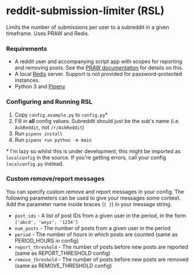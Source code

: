 # reddit-submission-limiter (RSL)
Limits the number of submissions per user to a subreddit in a given timeframe. Uses PRAW and Redis.

### Requirements
- A reddit user and accompanying script app with scopes for reporting and removing posts. See the [PRAW documentation](https://praw.readthedocs.io/en/latest/index.html) for details on this.
- A local [Redis](https://redis.io/) server. Support is not provided for password-protected instances.
- Python 3 and [Pipenv](https://pipenv.pypa.io/en/latest/)

### Configuring and Running RSL
1. Copy `config.example.py` to `config.py`\*
2. Fill in **all** config values. Subreddit should just be the sub's name (i.e. `AskReddit`, not `/r/AskReddit`)
3. Run `pipenv install`
4. Run `pipenv run python -m main`

\* I'm lazy so whilst this is under development, this might be imported as `localconfig` in the source. If you're getting errors, call your config `localconfig.py` instead.

### Custom remove/report messages
You can specify custom remove and report messages in your config. The following parameters can be used to give your messages some context. Add the parameter name inside braces (`{ }`) in your message string.
- `post_ids` - A list of post IDs from a given user in the period, in the form `['abcd', 'wxyz', '1234']`
- `num_posts` - The number of posts from a given user in the period
- `period` - The number of hours in which posts are counted (same as PERIOD_HOURS in config)
- `report_threshold` - The number of posts before new posts are reported (same as REPORT_THRESHOLD config)
- `remove_threshold` - The number of posts before new posts are removed (same as REMOVE_THRESHOLD config)
